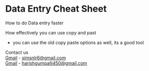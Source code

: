 # Data Entry Cheat Sheet

How to do Data entry faster

How effectively you can use copy and past 
- you can use the old copy paste options as well, its a good tool

Contact us  
[Gmail](http://mail.google.com) - simsnlr6@gmail.com  
[Gmail](http://mail.google.com) - harishgumpalli450@gmail.com
